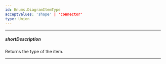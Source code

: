 ```yaml
---
id: Enums.DiagramItemType
acceptValues: 'shape' | 'connector'
type: Union
---
```

---
##### shortDescription
Returns the type of the item.

---
<!--
dxDiagramItem.itemType(/api-reference/50 Common/Object Structures/dxDiagramItem/itemType.md)(ui/diagram.d.ts)
-->